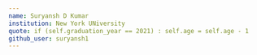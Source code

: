 ```yaml
---
name: Suryansh D Kumar 
institution: New York UNiversity 
quote: if (self.graduation_year == 2021) : self.age = self.age - 1 
github_user: suryansh1
---
```

